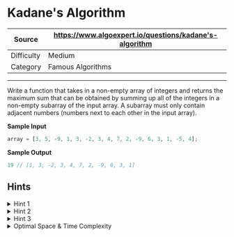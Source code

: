 # Kadane's Algorithm

| Source | https://www.algoexpert.io/questions/kadane's-algorithm |
|---|---|
| Difficulty | Medium |
| Category | Famous Algorithms |

---

Write a function that takes in a non-empty array of integers and returns the 
maximum sum that can be obtained by summing up all of the integers in a 
non-empty subarray of the input array. A subarray must only contain adjacent 
numbers (numbers next to each other in the input array).

**Sample Input**
```ts
array = [3, 5, -9, 1, 3, -2, 3, 4, 7, 2, -9, 6, 3, 1, -5, 4];
```

**Sample Output**
```ts
19 // [1, 3, -2, 3, 4, 7, 2, -9, 6, 3, 1]
```

## Hints

<details>
<summary>Hint 1</summary>
...
</details>

<details>
<summary>Hint 2</summary>
...
</details>

<details>
<summary>Hint 3</summary>
...
</details>

<details>
<summary>Optimal Space &amp; Time Complexity</summary>
O(??) time | O(??) space - where ?? is ...
</details>
